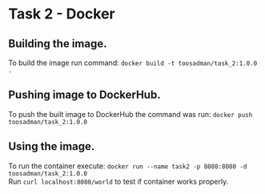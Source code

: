 # Task 2 - Docker

## Building the image.
To build the image run command: `docker build -t toosadman/task_2:1.0.0 .`  

## Pushing image to DockerHub.
To push the built image to DockerHub the command was run: `docker push toosadman/task_2:1.0.0`  

## Using the image.
To run the container execute: `docker run --name task2 -p 8080:8080 -d toosadman/task_2:1.0.0`  
Run `curl localhost:8080/world` to test if container works properly.
